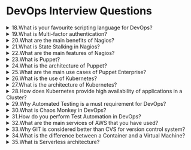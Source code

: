 # DevOps Interview Questions


<details>
 <summary>18.What is your favourite scripting language for DevOps?</summary>
  <p>In DevOps, we use diferent scripting languages for diferent purposes. There is no single language that can work in all the scenarios. Some of the popular scripting languages that we use are as folows:</p>
    <ol>
        <li><b>Bash :</b>On Unix based systems we use Bash shel scripting for automating tasks.</li>
        <li><b>Python :</b> For complicated programming and large modules we use Python. We can easily use a wide variety of standard libraries with Python.</li>
        <li><b>Groovy :</b> This is a Java based scripting language. We need JVM instaled in an environment to use Groovy. It is very powerful and it provides very powerful features.</li>
        <li><b>Perl :</b> This is another language that is very useful for text parsing. We use it in web applications.</li>
    </ol>
</details>

<details>
 <summary>19.What is Multi-factor authentication?</summary>
  <p>In security implementation, we use Multi-factor authentication (MFA). In MFA, a user is authenticated by multiple means before giving access to a resource or service. It is different from simple user/  password based authentication.</p>
  <p>The most popular implementation of MFA is Two-factor authentication. In most of the organizations, we use username/password and an RSA token as two factors for authentication.</p>
  <p>With MFA, the system becomes more secure and it cannot be easily hacked.</p>   
</details>


<details>
 <summary>20.What are the main benefits of Nagios?</summary>
  <p>Nagios is open source software to monitor systems, networks and infrastructure. The main benefits of Nagios are as folows:</p>
    <ol>
        <li><b>Monitor :</b>DevOps can configure Nagios to monitor IT infrastructure components, system metrics and network protocols.</li>
        <li><b>Alert :</b> Nagios will send alerts when a critical component in infrastructure fails.</li>
        <li><b> Response :</b> DevOps acknowledges alerts and takes corrective actions.</li>
        <li><b>Report :</b> Periodicaly Nagios can publish/send reports on outages, events and SLAs etc.</li>
        <li><b>Maintenance :</b>During maintenance windows, we can also disable alerts.</li>
        <li><b>Planning :</b>Based on past data, Nagios helps in infrastructure planning and upgrades.</li>
    </ol>
</details>


<details>
 <summary>21.What is State Stalking in Nagios?</summary>
  <p>State Stalking is a very useful feature. Though all the users do not use it all the time, it is very helpful when we want to investigate an issue</p>
  <p>In State Stalking, we can enable stalking on a host. Nagios will monitor the state of the host very carefuly and it will log any changes in the state.</p>
  <p>By this we can identify what changes might be causing an issue on the host.</p>   
</details>

<details>
 <summary>22.What are the main features of Nagios?</summary>
  <p>Some of the main features of Nagios are as folows:</p>
    <ol>
        <li><b>Visibility :</b>Nagios provides a centralized view of the entire IT infrastructure.</li>
        <li><b>Monitoring :</b>We can monitor all the mission critical infrastructure components with Nagios.</li>
        <li><b>Proactive Planning :</b>With Capacity Planning and Trending we can proactively plan to scale up or scale down the infrastructure.</li>
        <li><b>Extendable :</b>Nagios is extendable to a third party tools in APIs.</li>
        <li><b>Multi-tenant :</b>Nagios supports multi-tenants architecture.</li>
    </ol>
</details>


<details>
 <summary>23.What is Puppet?</summary>
  <p>Puppet Enterprise is a DevOps software platform that is used for automation of infrastructure operations. It runs on Unix as well as on Windows.</p>
  <p>We can define system configuration by using Puppet’s language or RubyDSL</p>
  <p>The system configuration described in Puppet’s language can be distributed to a target system by using RESTAPI calls.</p>   
</details>


<details>
 <summary>24.What is the architecture of Puppet?</summary>
  <p>Puppet is Open Source software. It is based on Client-server architecture. It is a Model Driven system. The client is also called Agent. And server is called Master.</p>
  <p>It has folowing architectural components:</p>
    <ol>
        <li><b>Configuration Language :</b> Puppet provides a language that is used to configure Resources. We have to specify what Action has to be applied to which Resource.</br>The Action has three items for each Resource: type, title and list of attributes of a resource. Puppet code is written in Manifests files.</li>
        <li><b>Resource Abstraction :</b>We can create Resource Abstraction in Puppet so that we can configure resources on different platforms. Puppet agent uses a Facter for passing the information of an environment to Puppet server. In Facter we have information about IP, hostname, OS etc of the environment</li>
        <li><b>Transaction :</b>In Puppet, Agent sends Facter to Master server. Master sends back the catalog to Client. Agent applies any configuration changes to system. Once all changes are applied, the result is sent to Server</li>
    </ol>
</details>


<details>
 <summary>25.What are the main use cases of Puppet Enterprise?</summary>
  <p>We can use Puppet Enterprise for folowing scenarios:</p>
    <ol>
        <li><b>Node Management :</b>We can manage a large number of nodes with Puppet.</li>
        <li><b>Code Management :</b>With Puppet we can define Infrastructure as code. We can review, deploy, and test the environment configuration for Development, Testing and Production environments.</li>
        <li><b>Reporting & Visualization :</b>: Puppet provides Graphical tools to visualize and see the exact status of infrastructure configuration.</li>
        <li><b>Provisioning Automation :</b>With Puppet we can automate deployment and creation of new servers and resources. So users and business can get their infrastructure requirements completed very fast with Puppet</li>
        <li><b>Orchestration :</b>For a large Cluster of nodes, we can orchestrate the complete process by using Puppet. It can follow the order in which we want to deploy the infrastructure environments.</li>
        <li><b>Automation of Configuration :</b>With Configuration automation, the chances of manual errors are reduced. The process becomes more reliable with this.</li>
    </ol>
</details>


<details>
 <summary>26.What is the use of Kubernetes?</summary>
  <p>We use Kubernetes for automation of large-scale deployment of Containerized applications.</p>
  <p>It is an open source system based on concepts similar to Google’s deployment process of milions of containers.</p>
  <p>It can be used on cloud, on-premise datacenter and hybrid infrastructure.</p>  
  <p>In Kubernetes we can create a cluster of servers that are connected to work as a single unit. We can deploy a containerized application to all the servers in a cluster without specifying the machine name.</p>
  <p>We have to package applications in such a way that they do not depend on a specific host.</p> 
</details>


<details>
 <summary>27.What is the architecture of Kubernetes?</summary>
  <p>The architecture of Kubernetes consists of following components:</p>
    <ol>
        <li><b>Master :</b> There is a master node that is responsible for managing the cluster. Master performs folowing functions in a cluster.</li>
              <ol>
              <li>Scheduling Applications</li>
              <li>Maintaining desired state of applications </li>
              <li>Scaling applications </li>
              <li>Applying updates to applications</li>
              </ol>
        <li><b>Nodes :</b>A Node in Kubernetes is responsible for running an application. The Node can be a Virtual Machine or a Computer in the cluster. There is software called Kubelet on each node.This software is used for managing the node and communicating with the Master node in cluster.</li>
        <li>There is a Kubernetes API that is used by Nodes to communicate with the Master. When we deploy an application on Kubernetes, we request Master to start application containers on Nodes.</li>
    </ol>
</details>


<details>
 <summary>28.How does Kubernetes provide high availability of applications in a Cluster?</summary>
  <p>In a Kubernetes cluster, there is a Deployment Controler. This controler monitors the instances created by Kubernetes in a cluster. Once a node or the machine hosting the node goes down, Deployment Controler will replace the node.</p>
  <p>It is a self-healing mechanism in Kubernetes to provide high availability of applications.</p>
  <p>Therefore in Kubernetes cluster, Kubernetes Deployment Controler is responsible for starting the instances as well as replacing the instances in case of a failure.</p>  
</details>


<details>
 <summary>29.Why Automated Testing is a must requirement for DevOps?</summary>
  <p>In DevOps approach we release software with high frequency to production. We have to run tests to gain confidence on the quality of software deliverables.</p>
  <p>Running tests manualy is a time taking process. Therefore, we first prepare automation tests and then deliver software. This ensures that we catch any defects early in our process.</p>
</details>


<details>
 <summary>30.What is Chaos Monkey in DevOps?</summary>
  <p>Chaos Monkey is a concept made popular by Netflix. In Chaos Monkey, we intentionaly try to shut down the services or create failures. By failing one or more services, we test the reliability and recovery mechanism of the Production architecture.</p>
  <p>It checks whether our applications and deployment have survival strategy built into it or not.</p>
</details>


<details>
 <summary>31.How do you perform Test Automation in DevOps?</summary>
  <p>We use Jenkins to create automated flows to run Automation tests. The first part of test automation is to develop test strategy and test cases. Once automation test cases are ready for an application, we have to plug these into each Build run.In each Build we run Unit tests, Integration tests and Functional tests.</p>
  <p>With a Jenkins job, we can automate all these tasks. Once all the automated tests pass, we consider the build as green. This helps in deployment and release processes to build confidence on the application software.</p>
</details>


<details>
 <summary>32.What are the main services of AWS that you have used?</summary>
  <p>We use folowingmainservices ofAWS inour environment:</p>
    <ol>
        <li><b>EC2 :</b>This is the Elastic Compute Cloud by Amazon. It is used to for providing computing capability to a system. We can use it in places of our standalone servers. We can deploy different kinds of applications on C2.</li>
        <li><b>S3 :</b>We use S3 in Amazon for our storage needs</li>
        <li><b>DynamoDB :</b>We use DynamoDB in AWS for storing data in NoSQL database form.</li>
        <li><b>Amazon Cloud Watch :</b>We use Cloud Watch to monitor our application in Cloud.</li>
        <li><b>Amazon SNS :</b>We use Simple Notification Service to inform users about any issues in Production environment.</li> 
    </ol>
</details>


<details>
 <summary>33.Why GIT is considered better than CVS for version control system?</summary>
  <p>GIT is a distributed system. In GIT, any person can create its own branch and start checking in the code. Once the code is tested, it is merged into main GIT repo. IN between, Dev, QA and product can validate the implementation of that code.</p>
  <p>In CVS, there is a centralized system that maintains all the commits and changes. GIT is open source software and there are plenty of extensions in GIT for use by our teams.</p>
</details>

<details>
 <summary>34.What is the difference between a Container and a Virtual Machine?</summary>
  <p>We need to select an Operating System (OS) to get a specific Virtual Machine (VM). VM provides full OS to an application for running in a virtualized environment.</p>
  <p>A Container uses APIs of an Operating System (OS) to provide runtime environment to an application</p>
   <p>A Container is very light weight in comparison witha VM.</p>
   <p>VM provides higher level of security compared to a Container.</p>
   <p>A Container just provides the APIs that are required by the application.</p>
</details>


<details>
 <summary>35.What is Serverless architecture?</summary>
  <p>Serverless Architecture is a termthat refersto folowing:</p>
    <ol>
        <li>An Application that depends on a third-party service.</li>
        <li>An Application in which Code is run on ephemeral containers.</li>
    </ol>
   <p>In AWS, Lambda is a popular service to implement Serverless architecture.</p>
    <p>Another concept in Serverless Architecture is to treat code as a service or Function as a Service (FAAS). We just write code that can be run on any environment or server without the need of specifying which server should be used to run this code.</p>  
</details>